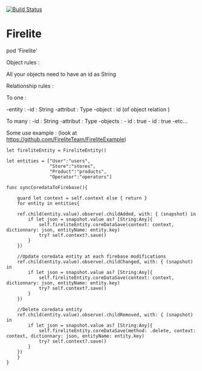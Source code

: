 [![Build Status](https://travis-ci.org/FireliteTeam/Firelite.svg?branch=master)](https://travis-ci.org/FireliteTeam/Firelite)
# Firelite

pod 'Firelite'

Object rules :

All your objects need to have an id as String

Relationship rules :

To one :

-entity :
    -id : String
    -attribut : Type
    -object : id (of object relation )

To many :
    -id : String
    -attribut : Type
    -objects :
        - id : true
        - id : true
        -etc...


Some use example  : (look at https://github.com/FireliteTeam/FireliteExample)

```
let fireliteEntity = FireliteEntity()

let entities = ["User":"users",
                "Store":"stores",
                "Product":"products",
                "Operator":"operators"]

func syncCoredataToFirebase(){

    guard let context = self.context else { return }
    for entity in entities{

    ref.child(entity.value).observe(.childAdded, with: { (snapshot) in
        if let json = snapshot.value as? [String:Any]{
            self.fireliteEntity.coreDataSave(context: context, dictionnary: json, entityName: entity.key)
            try? self.context?.save()
        }
    })

    //Update coredata entity at each firebase modifications
    ref.child(entity.value).observe(.childChanged, with: { (snapshot) in
        if let json = snapshot.value as? [String:Any]{
            self.fireliteEntity.coreDataSave(context: context, dictionnary: json, entityName: entity.key)
            try? self.context?.save()
        }
    })

    //Delete coredata entity
    ref.child(entity.value).observe(.childRemoved, with: { (snapshot) in
        if let json = snapshot.value as? [String:Any]{
            self.fireliteEntity.coreDataSave(method: .delete, context: context, dictionnary: json, entityName: entity.key)
            try? self.context?.save()
        }
    })
    }
}

```
